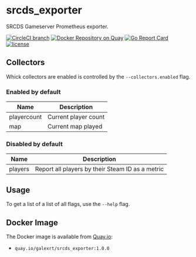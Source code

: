 # srcds_exporter
SRCDS Gameserver Prometheus exporter.

[![CircleCI branch](https://img.shields.io/circleci/project/github/RedSparr0w/node-csgo-parser/master.svg)]() [![Docker Repository on Quay](https://quay.io/repository/galexrt/srcds_exporter/status "Docker Repository on Quay")](https://quay.io/repository/galexrt/srcds_exporter) [![Go Report Card](https://goreportcard.com/badge/github.com/galexrt/srcds_exporter)](https://goreportcard.com/report/github.com/galexrt/srcds_exporter) [![license](https://img.shields.io/github/license/mashape/apistatus.svg)]()

## Collectors
Whick collectors are enabled is controlled by the `--collectors.enabled` flag.

### Enabled by default

Name     | Description
---------|-------------
playercount | Current player count
map | Current map played

### Disabled by default

Name     | Description
---------|-------------
players | Report all players by their Steam ID as a metric

## Usage
To get a list of a list of all flags, use the `--help` flag.

## Docker Image
The Docker image is available from [Quay.io](https://quay.io):
* `quay.io/galexrt/srcds_exporter:1.0.0`

